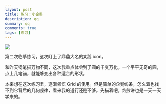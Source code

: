 ```yaml
---
layout: post
title: 练习：小企鹅
description: qq
summary: qq
comments: true
tags: [练习]
---
```


![](https://depic.oss-cn-shanghai.aliyuncs.com/img/CleanShot%202024-02-10%20at%2019.59.37%402x.png)

第二次临摹练习，这次盯上了鼎鼎大名的某鹅 icon。

和昨天钢笔描万物不同，这次我重点体会到了圆的千变万化。一个平平无奇的圆，点上几笔锚，就能够变出各种适合的形状。

本来想在这次练习里，逐渐领悟 Grid 的使用。但是简单的企鹅线条，怎么着也找不到它背后的几何规律，看来我的道行还是不够。先描着吧，烙煎饼也是一天一天学来的。